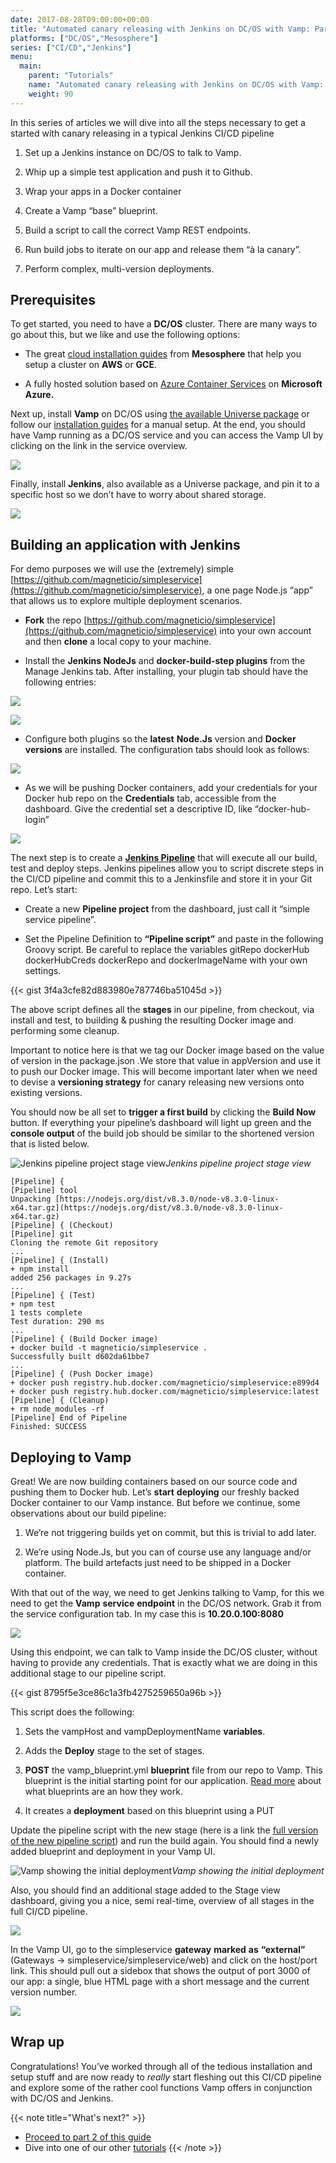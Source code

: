 ```yaml
---
date: 2017-08-28T09:00:00+00:00
title: "Automated canary releasing with Jenkins on DC/OS with Vamp: Part 1"
platforms: ["DC/OS","Mesosphere"]
series: ["CI/CD","Jenkins"]
menu:
  main:
    parent: "Tutorials"
    name: "Automated canary releasing with Jenkins on DC/OS with Vamp: Part 1"
    weight: 90
---
```


In this series of articles we will dive into all the steps necessary to get a started with canary releasing in a typical Jenkins CI/CD pipeline

1. Set up a Jenkins instance on DC/OS to talk to Vamp.

1. Whip up a simple test application and push it to Github.

1. Wrap your apps in a Docker container

1. Create a Vamp “base” blueprint.

1. Build a script to call the correct Vamp REST endpoints.

1. Run build jobs to iterate on our app and release them “à la canary”.

1. Perform complex, multi-version deployments.

## Prerequisites

To get started, you need to have a **DC/OS** cluster. There are many ways to go about this, but we like and use the following options:

* The great [cloud installation guides](https://dcos.io/docs/1.9/installing/cloud/) from **Mesosphere** that help you setup a cluster on **AWS** or **GCE**.

* A fully hosted solution based on [Azure Container Services](https://docs.microsoft.com/en-us/azure/container-service/dcos-swarm/container-service-dcos-quickstart) on **Microsoft Azure.**

Next up, install **Vamp** on DC/OS using [the available Universe package](http://vamp.io/documentation/installation/v0.9.5/dcos/#universe-package) or follow our [installation guides](http://vamp.io/documentation/installation/dcos/#custom-install) for a manual setup. At the end, you should have Vamp running as a DC/OS service and you can access the Vamp UI by clicking on the link in the service overview.

![](https://cdn-images-1.medium.com/max/2800/1*0iQP0iwLTQM2fcYMHZLJPQ.png)

Finally, install **Jenkins**, also available as a Universe package, and pin it to a specific host so we don’t have to worry about shared storage.

![](https://cdn-images-1.medium.com/max/2000/1*1f1AQFt6sUYW2-PidESZOA.png)

## Building an application with Jenkins

For demo purposes we will use the (extremely) simple [https://github.com/magneticio/simpleservice](https://github.com/magneticio/simpleservice), a one page Node.js “app” that allows us to explore multiple deployment scenarios.

* **Fork** the repo [https://github.com/magneticio/simpleservice](https://github.com/magneticio/simpleservice) into your own account and then **clone** a local copy to your machine.

* Install the **Jenkins NodeJs** and **docker-build-step plugins** from the Manage Jenkins tab. After installing, your plugin tab should have the following entries:

![](https://cdn-images-1.medium.com/max/2000/1*9YMHXszFV-M_AplssktXpA.png)

![](https://cdn-images-1.medium.com/max/2000/1*m2mj1WvWu8O9ip2S7hkR2A.png)

* Configure both plugins so the **latest** **Node.Js** version and **Docker** **versions** are installed. The configuration tabs should look as follows:

![](https://cdn-images-1.medium.com/max/2140/1*J2tk5da0vk9NuauIdNYR2w.png)

* As we will be pushing Docker containers, add your credentials for your Docker hub repo on the **Credentials** tab, accessible from the dashboard. Give the credential set a descriptive ID, like “docker-hub-login”

![](https://cdn-images-1.medium.com/max/2074/1*Ql5aUb0MwYZ_Y3fFaetSsg.png)

The next step is to create a [**Jenkins Pipeline**](https://jenkins.io/doc/book/pipeline/) that will execute all our build, test and deploy steps. Jenkins pipelines allow you to script discrete steps in the CI/CD pipeline and commit this to a Jenkinsfile and store it in your Git repo. Let’s start:

* Create a new **Pipeline project** from the dashboard, just call it “simple service pipeline”.

* Set the Pipeline Definition to **“Pipeline script”** and paste in the following Groovy script. Be careful to replace the variables gitRepo dockerHub dockerHubCreds dockerRepo and dockerImageName with your own settings.

{{< gist 3f4a3cfe82d883980e787746ba51045d >}}

The above script defines all the **stages** in our pipeline, from checkout, via install and test, to building & pushing the resulting Docker image and performing some cleanup.

Important to notice here is that we tag our Docker image based on the value of version in the package.json .We store that value in appVersion and use it to push our Docker image. This will become important later when we need to devise a **versioning strategy** for canary releasing new versions onto existing versions.

You should now be all set to **trigger a first build** by clicking the **Build Now** button. If everything your pipeline’s dashboard will light up green and the **console output** of the build job should be similar to the shortened version that is listed below.

![Jenkins pipeline project stage view](https://cdn-images-1.medium.com/max/2328/1*9avIcICZSryFS3dWprpGdA.png)*Jenkins pipeline project stage view*

    [Pipeline] {
    [Pipeline] tool
    Unpacking [https://nodejs.org/dist/v8.3.0/node-v8.3.0-linux-x64.tar.gz](https://nodejs.org/dist/v8.3.0/node-v8.3.0-linux-x64.tar.gz)
    [Pipeline] { (Checkout)
    [Pipeline] git
    Cloning the remote Git repository
    ...
    [Pipeline] { (Install)
    + npm install
    added 256 packages in 9.27s
    ...
    [Pipeline] { (Test)
    + npm test
    1 tests complete
    Test duration: 290 ms
    ...
    [Pipeline] { (Build Docker image)
    + docker build -t magneticio/simpleservice .
    Successfully built d602da61bbe7
    ...
    [Pipeline] { (Push Docker image)
    + docker push registry.hub.docker.com/magneticio/simpleservice:e899d4
    + docker push registry.hub.docker.com/magneticio/simpleservice:latest
    [Pipeline] { (Cleanup)
    + rm node_modules -rf
    [Pipeline] End of Pipeline
    Finished: SUCCESS

## Deploying to Vamp

Great! We are now building containers based on our source code and pushing them to Docker hub. Let’s **start** **deploying** our freshly backed Docker container to our Vamp instance. But before we continue, some observations about our build pipeline:

1. We’re not triggering builds yet on commit, but this is trivial to add later.

1. We’re using Node.Js, but you can of course use any language and/or platform. The build artefacts just need to be shipped in a Docker container.

With that out of the way, we need to get Jenkins talking to Vamp, for this we need to get the **Vamp** **service** **endpoint** in the DC/OS network. Grab it from the service configuration tab. In my case this is **10.20.0.100:8080**

![](https://cdn-images-1.medium.com/max/2000/1*x4NmnxQUVqlWog78tXfxsw.png)

Using this endpoint, we can talk to Vamp inside the DC/OS cluster, without having to provide any credentials. That is exactly what we are doing in this additional stage to our pipeline script.

 {{< gist 8795f5e3ce86c1a3fb4275259650a96b >}} 

This script does the following:

1. Sets the vampHost and vampDeploymentName **variables**.

1. Adds the **Deploy** stage to the set of stages.

1. **POST** the vamp_blueprint.yml **blueprint** file from our repo to Vamp. This blueprint is the initial starting point for our application. [Read more](http://vamp.io/documentation/using-vamp/blueprints/) about what blueprints are an how they work.

1. It creates a **deployment** based on this blueprint using a PUT

Update the pipeline script with the new stage (here is a link the [full version of the new pipeline script](https://gist.github.com/tnolet/78b7c9f54020ada56dd4f1ceac6cd9d1)) and run the build again. You should find a newly added blueprint and deployment in your Vamp UI.

![Vamp showing the initial deployment](https://cdn-images-1.medium.com/max/2212/1*aJ-gMfLA2RL9WESOl-tttA.png)*Vamp showing the initial deployment*

Also, you should find an additional stage added to the Stage view dashboard, giving you a nice, semi real-time, overview of all stages in the full CI/CD pipeline.

![](https://cdn-images-1.medium.com/max/2614/1*F9H9vQ2iFrVf0cPKPoA69w.png)

In the Vamp UI, go to the simpleservice **gateway** **marked** **as** **“external”** (Gateways → simpleservice/simpleservice/web) and click on the host/port link. This should pull out a sidebox that shows the output of port 3000 of our app: a single, blue HTML page with a short message and the current version number.

![](https://cdn-images-1.medium.com/max/2740/1*G363jKVbMm72UjVXgF70rw.png)

## Wrap up

Congratulations! You’ve worked through all of the tedious installation and setup stuff and are now ready to *really* start fleshing out this CI/CD pipeline and explore some of the rather cool functions Vamp offers in conjunction with DC/OS and Jenkins.

{{< note title="What's next?" >}}
* [Proceed to part 2 of this guide](/documentation/tutorials/vamp-jenkins-docs-pt2)
* Dive into one of our other [tutorials](/documentation/tutorials/overview)
{{< /note >}}
